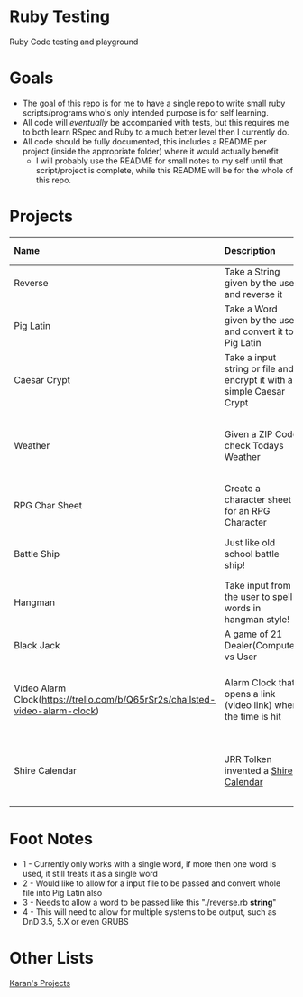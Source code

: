 Ruby Testing
============

Ruby Code testing and playground

Goals
=====

* The goal of this repo is for me to have a single repo to write small ruby scripts/programs who's only intended purpose is for self learning.
* All code will *eventually* be accompanied with tests, but this requires me to both learn RSpec and Ruby to a much better level then I currently do.
* All code should be fully documented, this includes a README per project (inside the appropriate folder) where it would actually benefit
  * I will probably use the README for small notes to my self until that script/project is complete, while this README will be for the whole of this repo.

Projects
========

| Name | Description | Notes | Expected Difficult | Actual Difficulty  | Progress
|:--|:--|:--|:--:|:--:|:---|
| Reverse | Take a String given by the user and reverse it | Tests In Progress, *3* | Easy | Easy |In Progress|
| Pig Latin | Take a Word given by the user and convert it to Pig Latin | **No Tests**, *1*, *2* | Easy | Easy | In Progress |
| Caesar Crypt | Take a input string or file and encrypt it with a simple Caesar Crypt | Needs to be able to encrypt and decrypt | Intermediate? | Not Started | Not Started |
| Weather | Given a ZIP Code check Todays Weather|**No Tests**, Tested working with ZIP but not City ID | Easy | Not Started | In Progress |
| RPG Char Sheet| Create a character sheet for an RPG Character | *4* | Intermediate? | Not Started | Not Started |
| Battle Ship | Just like old school battle ship!|1p and 2p options would be nice! | Intermediate | Not Started | Not Started |
| Hangman | Take input from the user to spell words in hangman style! | | Intermediate | Not Started | Not Started |
| Black Jack | A game of 21 Dealer(Computer) vs User | | Easy| Not Started | Not Started |
| Video Alarm Clock(https://trello.com/b/Q65rSr2s/challsted-video-alarm-clock) | Alarm Clock that opens a link (video link) when the time is hit|YouTube API needs to be used where possible | Intermediate?| Not Started | Not Started |
| Shire Calendar | JRR Tolken invented a [Shire Calendar](https://en.wikipedia.org/wiki/Middle-earth_calendar) | This will be something similar to the Linux "[cal](http://man7.org/linux/man-pages/man1/cal.1.html)" tool | Intermediate? | Not Started | Not Started |


Foot Notes
=========
* 1 - Currently only works with a single word, if more then one word is used, it still treats it as a single word
* 2 - Would like to allow for a input file to be passed and convert whole file into Pig Latin also
* 3 - Needs to allow a word to be passed like this "./reverse.rb **string**"
* 4 - This will need to allow for multiple systems to be output, such as DnD 3.5, 5.X or even GRUBS

Other Lists
===========
[Karan's Projects](https://github.com/karan/Projects)
